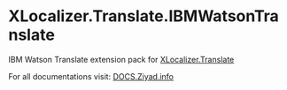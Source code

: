 # XLocalizer.Translate.IBMWatsonTranslate
IBM Watson Translate extension pack for [XLocalizer.Translate](https://github.com/LazZiya/XLocalizer.Translate)

For all documentations visit: [DOCS.Ziyad.info](http://docs.ziyad.info/XLocalizer/translate-services-ibm.md)

